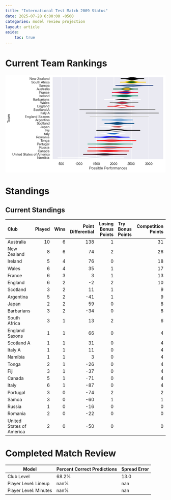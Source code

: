 ```yaml
---  
title: "International Test Match 2009 Status"  
date: 2025-07-28 6:00:00 -0500  
categories: model review projection  
layout: article  
aside:  
    toc: true  
---
```

# Current Team Rankings


![Club Rankings](plots/rankings_International_Test_Match_2009.png)
# Standings

## Current Standings


| Club                     |   Played |   Wins |   Point Differential |   Losing Bonus Points | Try Bonus Points   |   Competition Points |
|:-------------------------|---------:|-------:|---------------------:|----------------------:|:-------------------|---------------------:|
| Australia                |       10 |      6 |                  138 |                     1 |                    |                   31 |
| New Zealand              |        8 |      6 |                   74 |                     2 |                    |                   26 |
| Ireland                  |        5 |      4 |                   76 |                     0 |                    |                   18 |
| Wales                    |        6 |      4 |                   35 |                     1 |                    |                   17 |
| France                   |        6 |      3 |                    3 |                     1 |                    |                   13 |
| England                  |        6 |      2 |                   -2 |                     2 |                    |                   10 |
| Scotland                 |        3 |      2 |                   11 |                     1 |                    |                    9 |
| Argentina                |        5 |      2 |                  -41 |                     1 |                    |                    9 |
| Japan                    |        2 |      2 |                   59 |                     0 |                    |                    8 |
| Barbarians               |        3 |      2 |                  -34 |                     0 |                    |                    8 |
| South Africa             |        3 |      1 |                   13 |                     2 |                    |                    6 |
| England Saxons           |        1 |      1 |                   66 |                     0 |                    |                    4 |
| Scotland A               |        1 |      1 |                   31 |                     0 |                    |                    4 |
| Italy A                  |        1 |      1 |                   11 |                     0 |                    |                    4 |
| Namibia                  |        1 |      1 |                    3 |                     0 |                    |                    4 |
| Tonga                    |        2 |      1 |                  -26 |                     0 |                    |                    4 |
| Fiji                     |        3 |      1 |                  -37 |                     0 |                    |                    4 |
| Canada                   |        5 |      1 |                  -71 |                     0 |                    |                    4 |
| Italy                    |        6 |      1 |                  -87 |                     0 |                    |                    4 |
| Portugal                 |        3 |      0 |                  -74 |                     2 |                    |                    2 |
| Samoa                    |        3 |      0 |                  -60 |                     1 |                    |                    1 |
| Russia                   |        1 |      0 |                  -16 |                     0 |                    |                    0 |
| Romania                  |        2 |      0 |                  -22 |                     0 |                    |                    0 |
| United States of America |        2 |      0 |                  -50 |                     0 |                    |                    0 |



# Completed Match Review


| Model | Percent Correct Predictions | Spread Error |
| ------ | ------ | ------ |
| Club Level | 68.2% | 13.0 |
| Player Level: Lineup | nan% | nan |
| Player Level: Minutes | nan% | nan |

